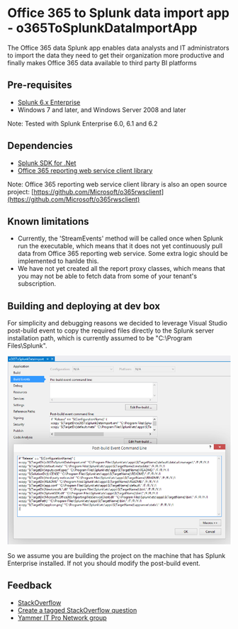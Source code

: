 # Office 365 to Splunk data import app - o365ToSplunkDataImportApp

The Office 365 data Splunk app enables data analysts and IT administrators to import the data they need to get their organization more productive and finally makes Office 365 data available to third party BI platforms 

## Pre-requisites

* [Splunk 6.x Enterprise](http://www.splunk.com/)
* Windows 7 and later, and Windows Server 2008 and later

Note: Tested with Splunk Enterprise 6.0, 6.1 and 6.2

## Dependencies

* [Splunk SDK for .Net](http://www.nuget.org/packages/SplunkSDK/)
* [Office 365 reporting web service client library](http://www.nuget.org/packages/Microsoft.Office365.ReportingWebServiceClient/)

Note: Office 365 reporting web service client library is also an open source project: [https://github.com/Microsoft/o365rwsclient](https://github.com/Microsoft/o365rwsclient)

## Known limitations

* Currently, the 'StreamEvents' method will be called once when Splunk run the executable, which means that it does not yet continuously pull data from Office 365 reporting web service. Some extra logic should be implemented to hanlde this.
* We have not yet created all the report proxy classes, which means that you may not be able to fetch data from some of your tenant's subscription.

## Building and deploying at dev box

For simplicity and debugging reasons we decided to leverage Visual Studio post-build event to copy the required files directly to the Splunk server installation path, which is currently assumed to be "C:\Program Files\Splunk\".

![PostBuildEvent](/doc/PostBuildEventCommandLine.png?raw=true)

So we assume you are building the project on the machine that has Splunk Enterprise installed. If not you should modify the post-build event.

## Feedback

* [StackOverflow](http://stackoverflow.com/questions/tagged/o365tosplunkapp)
* [Create a tagged StackOverflow question](http://stackoverflow.com/questions/ask?tags=o365tosplunkapp)
* [Yammer IT Pro Network group](http://aka.ms/o365tosplunkappfeedback)